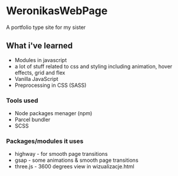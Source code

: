# WeronikasWebPage
A portfolio type site for my sister

## What i've learned
- Modules in javascript
- a lot of stuff related to css and styling including animation, hover effects, grid and flex
- Vanilla JavaScript
- Preprocessing in CSS (SASS)

### Tools used  
- Node packages menager (npm)
- Parcel bundler
- SCSS

### Packages/modules it uses
- highway - for smooth page transitions
- gsap - some animations & smooth page transitions
- three.js - 3600 degrees view in wizualizacje.html
